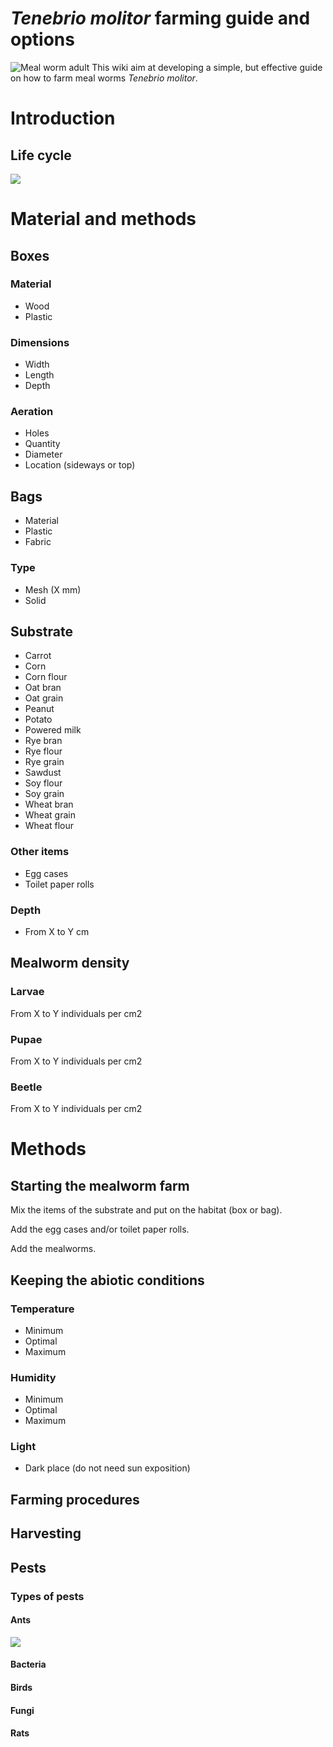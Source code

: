 # _Tenebrio molitor_ farming guide and options
![Meal worm adult](https://31.media.tumblr.com/0bc69068b03fac7c616aded8a694c88a/tumblr_n0lftmAXVa1rayucwo1_250.jpg)
This wiki aim at developing a simple, but effective guide on how to farm meal worms _Tenebrio molitor_.  

# **Introduction**

## **Life cycle**
![](https://24.media.tumblr.com/f5cbdad627d4e3e21acf71fbc0e5ca8a/tumblr_n0lhcwiQqA1rayucwo1_500.jpg)

# **Material and methods**

## **Boxes**
### Material			
* Wood	
* Plastic

### **Dimensions**
* Width		
* Length		
* Depth	

### **Aeration**
* Holes					
* Quantity				
* Diameter
* Location (sideways or top)

## **Bags**
* Material
* Plastic
* Fabric	

###  **Type**
* Mesh (X mm)		
* Solid

## **Substrate**
* Carrot
* Corn
* Corn flour
* Oat bran
* Oat grain
* Peanut
* Potato
* Powered milk
* Rye bran
* Rye flour
* Rye grain
* Sawdust
* Soy flour
* Soy grain
* Wheat bran
* Wheat grain
* Wheat flour

### **Other items**
* Egg cases	
* Toilet paper rolls

### **Depth**
* From X to Y cm	

## **Mealworm density**

### Larvae
From X to Y individuals per cm2
### Pupae
From X to Y individuals per cm2
### Beetle
From X to Y individuals per cm2

# **Methods**

## **Starting the mealworm farm**
Mix the items of the substrate and put on the habitat (box or bag).

Add the egg cases and/or toilet paper rolls.

Add the mealworms.

## **Keeping the abiotic conditions**
### Temperature
* Minimum
* Optimal
* Maximum

### Humidity
* Minimum
* Optimal
* Maximum

### Light
* Dark place (do not need sun exposition)
 
## **Farming procedures**

## **Harvesting**

## **Pests**
### Types of pests
#### Ants
![](https://31.media.tumblr.com/dc706819cb21eab4dc5682a6216aaf29/tumblr_n0h0rqTAjX1rayucwo1_500.png)

#### Bacteria
#### Birds
#### Fungi
#### Rats